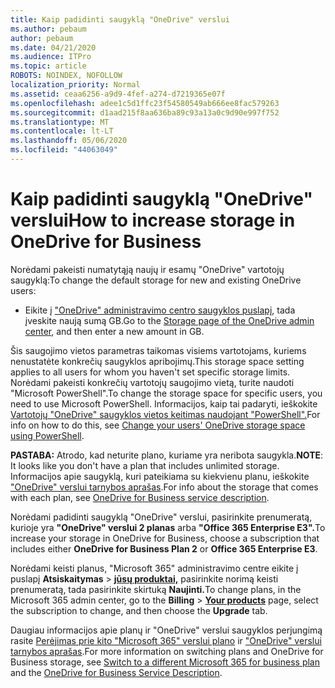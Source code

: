 ```yaml
---
title: Kaip padidinti saugyklą "OneDrive" verslui
ms.author: pebaum
author: pebaum
ms.date: 04/21/2020
ms.audience: ITPro
ms.topic: article
ROBOTS: NOINDEX, NOFOLLOW
localization_priority: Normal
ms.assetid: ceaa6256-a9d9-4fef-a274-d7219365e07f
ms.openlocfilehash: adee1c5d1ffc23f54580549ab666ee8fac579263
ms.sourcegitcommit: d1aad215f8aa636ba89c93a13a0c9d90e997f752
ms.translationtype: MT
ms.contentlocale: lt-LT
ms.lasthandoff: 05/06/2020
ms.locfileid: "44063049"
---
```

# <a name="how-to-increase-storage-in-onedrive-for-business"></a><span data-ttu-id="88749-102">Kaip padidinti saugyklą "OneDrive" verslui</span><span class="sxs-lookup"><span data-stu-id="88749-102">How to increase storage in OneDrive for Business</span></span>

<span data-ttu-id="88749-103">Norėdami pakeisti numatytąją naujų ir esamų "OneDrive" vartotojų saugyklą:</span><span class="sxs-lookup"><span data-stu-id="88749-103">To change the default storage for new and existing OneDrive users:</span></span>
  
- <span data-ttu-id="88749-104">Eikite į ["OneDrive" administravimo centro saugyklos puslapį](https://admin.onedrive.com/?v=StorageSettings), tada įveskite naują sumą GB.</span><span class="sxs-lookup"><span data-stu-id="88749-104">Go to the [Storage page of the OneDrive admin center](https://admin.onedrive.com/?v=StorageSettings), and then enter a new amount in GB.</span></span>

<span data-ttu-id="88749-105">Šis saugojimo vietos parametras taikomas visiems vartotojams, kuriems nenustatėte konkrečių saugyklos apribojimų.</span><span class="sxs-lookup"><span data-stu-id="88749-105">This storage space setting applies to all users for whom you haven't set specific storage limits.</span></span> <span data-ttu-id="88749-106">Norėdami pakeisti konkrečių vartotojų saugojimo vietą, turite naudoti "Microsoft PowerShell".</span><span class="sxs-lookup"><span data-stu-id="88749-106">To change the storage space for specific users, you need to use Microsoft PowerShell.</span></span> <span data-ttu-id="88749-107">Informacijos, kaip tai padaryti, ieškokite [Vartotojų "OneDrive" saugyklos vietos keitimas naudojant "PowerShell".](https://go.microsoft.com/fwlink/?linkid=866402)</span><span class="sxs-lookup"><span data-stu-id="88749-107">For info on how to do this, see [Change your users' OneDrive storage space using PowerShell](https://go.microsoft.com/fwlink/?linkid=866402).</span></span>

<span data-ttu-id="88749-108">**PASTABA:** Atrodo, kad neturite plano, kuriame yra neribota saugykla.</span><span class="sxs-lookup"><span data-stu-id="88749-108">**NOTE**: It looks like you don't have a plan that includes unlimited storage.</span></span> <span data-ttu-id="88749-109">Informacijos apie saugyklą, kuri pateikiama su kiekvienu planu, ieškokite ["OneDrive" verslui tarnybos aprašas](https://go.microsoft.com/fwlink/p/?LinkID=826071).</span><span class="sxs-lookup"><span data-stu-id="88749-109">For info about the storage that comes with each plan, see [OneDrive for Business service description](https://go.microsoft.com/fwlink/p/?LinkID=826071).</span></span>
  
<span data-ttu-id="88749-110">Norėdami padidinti saugyklą "OneDrive" verslui, pasirinkite prenumeratą, kurioje yra **"OneDrive" verslui 2 planas** arba **"Office 365 Enterprise E3".**</span><span class="sxs-lookup"><span data-stu-id="88749-110">To increase your storage in OneDrive for Business, choose a subscription that includes either **OneDrive for Business Plan 2** or **Office 365 Enterprise E3**.</span></span> 
  
<span data-ttu-id="88749-111">Norėdami keisti planus, "Microsoft 365" administravimo centre eikite į puslapį **Atsiskaitymas** \> **[jūsų produktai,](https://go.microsoft.com/fwlink/p/?linkid=842054)** pasirinkite norimą keisti prenumeratą, tada pasirinkite skirtuką **Naujinti.**</span><span class="sxs-lookup"><span data-stu-id="88749-111">To change plans, in the Microsoft 365 admin center, go to the **Billing** \> **[Your products](https://go.microsoft.com/fwlink/p/?linkid=842054)** page, select the subscription to change, and then choose the **Upgrade** tab.</span></span>
  
<span data-ttu-id="88749-112">Daugiau informacijos apie planų ir "OneDrive" verslui saugyklos perjungimą rasite [Perėjimas prie kito "Microsoft 365" verslui plano](https://go.microsoft.com/fwlink/?LinkId=2031117) ir ["OneDrive" verslui tarnybos aprašas](https://go.microsoft.com/fwlink/p/?LinkId-2031122).</span><span class="sxs-lookup"><span data-stu-id="88749-112">For more information on switching plans and OneDrive for Business storage, see [Switch to a different Microsoft 365 for business plan](https://go.microsoft.com/fwlink/?LinkId=2031117) and the [OneDrive for Business Service Description](https://go.microsoft.com/fwlink/p/?LinkId-2031122).</span></span>